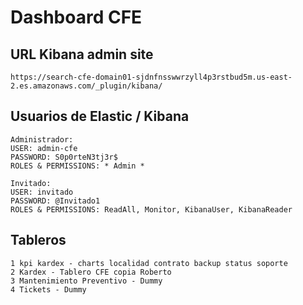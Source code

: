# Dashboard CFE 

## URL Kibana admin site
    https://search-cfe-domain01-sjdnfnsswwrzyll4p3rstbud5m.us-east-2.es.amazonaws.com/_plugin/kibana/

## Usuarios de Elastic / Kibana
    Administrador:
    USER: admin-cfe 
    PASSWORD: S0p0rteN3tj3r$
    ROLES & PERMISSIONS: * Admin *

    Invitado:
    USER: invitado 
    PASSWORD: @Invitado1
    ROLES & PERMISSIONS: ReadAll, Monitor, KibanaUser, KibanaReader

## Tableros
	1 kpi kardex - charts localidad contrato backup status soporte
    2 Kardex - Tablero CFE copia Roberto
    3 Mantenimiento Preventivo - Dummy
    4 Tickets - Dummy
	
